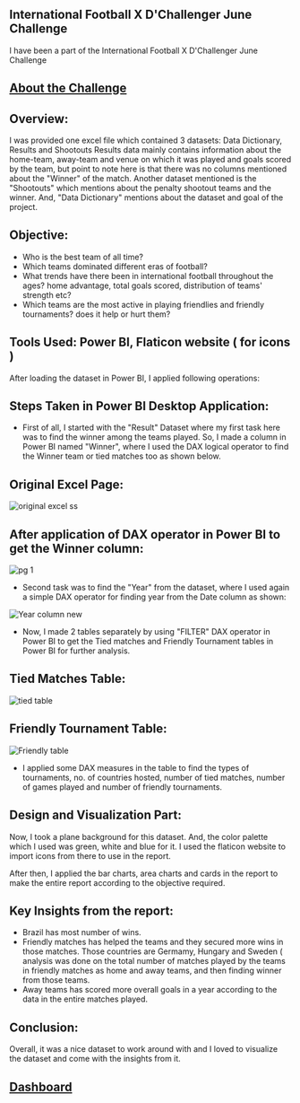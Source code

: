 ## International Football X D'Challenger June Challenge

I have been a part of the International Football X D'Challenger June Challenge

## [About the Challenge](https://www.linkedin.com/feed/update/urn:li:activity:6943269318788820992/)


## Overview:
I was provided one excel file which contained 3 datasets: Data Dictionary, Results and Shootouts
Results data mainly contains information about the home-team, away-team and venue on which it was played and goals scored by the team, but point to note here is that there was no columns mentioned about the "Winner" of the match.
Another dataset mentioned is the "Shootouts" which mentions about the penalty shootout teams and the winner.
And, "Data Dictionary" mentions about the dataset and goal of the project.

## Objective:
* Who is the best team of all time?
* Which teams dominated different eras of football?
* What trends have there been in international football throughout the ages? home advantage, total goals scored, distribution of teams' strength etc?
* Which teams are the most active in playing friendlies and friendly tournaments? does it help or hurt them?

## Tools Used: Power BI, Flaticon website ( for icons )


After loading the dataset in Power BI, I applied following operations:

## Steps Taken in Power BI Desktop Application:

* First of all, I started with the "Result" Dataset where my first task here was to find the winner among the teams played. So, I made a column in Power BI named "Winner", where I used the DAX logical operator to find the Winner team or tied matches too as shown below.

## Original Excel Page:

![original excel ss](https://user-images.githubusercontent.com/72240938/180409250-06bbeb4a-ef01-4005-8d73-0021fdd26fc3.jpg)

## After application of DAX operator in Power BI to get the Winner column:
![pg 1](https://user-images.githubusercontent.com/72240938/180410086-c3cffc3f-0ee4-4397-9677-188654dbd5a6.jpg)

* Second task was to find the "Year" from the dataset, where I used again a simple DAX operator for finding year from the Date column as shown:

![Year column new](https://user-images.githubusercontent.com/72240938/180410870-472e2487-81d4-42dd-b8dc-722698fd810d.jpg)

* Now, I made 2 tables separately by using "FILTER" DAX operator in Power BI to get the Tied matches and Friendly Tournament tables in Power BI for further analysis.

## Tied Matches Table:

![tied table](https://user-images.githubusercontent.com/72240938/180413797-a741238f-2715-49d8-9591-93bd036dc02f.jpg)

## Friendly Tournament Table:

![Friendly table](https://user-images.githubusercontent.com/72240938/180413923-621abf23-4771-4378-882b-be88d36da6f4.jpg)

* I applied some DAX measures in the table to find the types of tournaments,  no. of countries hosted, number of tied matches, number of games played and number of friendly tournaments.


## Design and Visualization Part:

Now, I took a plane background for this dataset. And, the color palette which I used was green, white and blue for it. I used the flaticon website to import icons from there to use in the report.

After then, I applied the bar charts, area charts and cards in the report to make the entire report according to the objective required. 

## Key Insights from the report:

* Brazil has most number of wins.
* Friendly matches has helped the teams and they secured more wins in those matches. Those countries are Germamy, Hungary and Sweden ( analysis was done on the total number of matches played by the teams in friendly matches as home and away teams, and then finding winner from those teams.
* Away teams has scored more overall goals in a year according to the data in the entire matches played.


## Conclusion:
Overall, it was a nice dataset to work around with and I loved to visualize the dataset and come with the insights from it.


## [Dashboard](https://app.powerbi.com/view?r=eyJrIjoiZWZjNzNlZTAtODRkYS00YzJlLWI4NzEtOGM0OWE4MWNiNmQ0IiwidCI6ImQ3MzA2Mjg2LTllYTUtNDUyNi05N2FjLTJmMzg2MzAwODY4MCJ9&pageName=ReportSectiondcb02d993b66e6005957)

